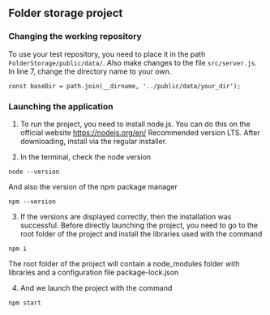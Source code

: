 ## Folder storage project

### Changing the working repository

To use your test repository, you need to place it in the path `FolderStorage/public/data/`. 
Also make changes to the file `src/server.js`. In line 7, change the directory name to your own.

`const baseDir = path.join(__dirname, '../public/data/your_dir');`

### Launching the application

1. To run the project, you need to install node.js. You can do this on the official website <https://nodejs.org/en/> 
Recommended version LTS. After downloading, install via the regular installer.

2. In the terminal, check the node version

`node --version`

And also the version of the npm package manager

`npm --version`

3. If the versions are displayed correctly, then the installation was successful.
Before directly launching the project, you need to go to the root folder of the project and install the libraries used with the command

`npm i`

The root folder of the project will contain a node_modules folder with libraries and a configuration file package-lock.json

4. And we launch the project with the command

`npm start`


